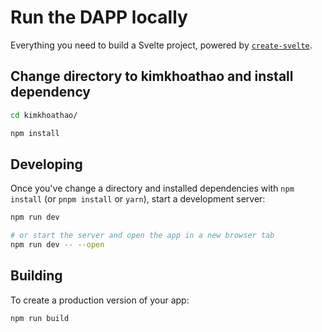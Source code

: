 # Run the DAPP locally

Everything you need to build a Svelte project, powered by [`create-svelte`](https://github.com/sveltejs/kit/tree/master/packages/create-svelte).

## Change directory to kimkhoathao and install dependency

```bash
cd kimkhoathao/
```

```bash
npm install
```

## Developing

Once you've change a directory and installed dependencies with `npm install` (or `pnpm install` or `yarn`), start a development server:

```bash
npm run dev

# or start the server and open the app in a new browser tab
npm run dev -- --open
```

## Building

To create a production version of your app:

```bash
npm run build
```
